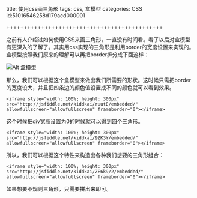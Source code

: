 title: 使用css画三角形
tags: css, 盒模型
categories: CSS
id:51016546258d179acd000001

+++++++++++++++++++++++++++++++++++++++++++++

之前有人介绍过如何使用CSS来画三角形，一直没有时间看。看了以后对盒模型有更深入的了解了。其实用css实现的三角形是利用border的宽度设置来实现的。盒模型按照我们原来的理解可以再把border拆分成下面这样：

![Alt 盒模型](http://www.freeimagehosting.net/newuploads/3c2fi.jpg)

那么，我们可以根据这个盒模型来做出我们所需要的形状。这时候只需把border的宽度设大，并且把四条边的颜色值设置成不同的颜色就可以看到效果。

```text
<iframe style="width: 100%; height: 300px" src="http://jsfiddle.net/kiddkai/ruutE/embedded/" allowfullscreen="allowfullscreen" frameborder="0"></iframe>
```

这个时候把div宽高设置为0的时候就可以得到四个三角形。

```text
<iframe style="width: 100%; height: 300px" src="http://jsfiddle.net/kiddkai/9ZK3Y/embedded/" allowfullscreen="allowfullscreen" frameborder="0"></iframe>
```

所以，我们可以根据这个特性来构造出各种我们想要的三角形组合：

```text
<iframe style="width: 100%; height: 300px" src="http://jsfiddle.net/kiddkai/ZE6k9/2/embedded/" allowfullscreen="allowfullscreen" frameborder="0"></iframe>
```

如果想要不规则三角形，只需要拼出来即可。